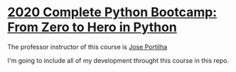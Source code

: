 # [2020 Complete Python Bootcamp: From Zero to Hero in Python](https://www.udemy.com/course/complete-python-bootcamp/)

The professor instructor of this course is [Jose Portilha](https://www.udemy.com/user/joseportilla/)

I'm going to include all of my development throught this course in this repo.
